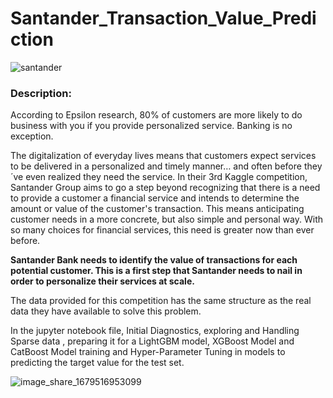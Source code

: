 # Santander_Transaction_Value_Prediction
![santander](https://user-images.githubusercontent.com/109660074/227001947-53de4559-342e-4274-8ff3-2a6362f3dfcd.png)

### Description:
According to Epsilon research, 80% of customers are more likely to do business with you if you provide personalized service. Banking is no exception.

The digitalization of everyday lives means that customers expect services to be delivered in a personalized and timely manner… and often before they´ve even realized they need the service. In their 3rd Kaggle competition, Santander Group aims to go a step beyond recognizing that there is a need to provide a customer a financial service and intends to determine the amount or value of the customer's transaction. This means anticipating customer needs in a more concrete, but also simple and personal way. With so many choices for financial services, this need is greater now than ever before.

**Santander Bank needs to identify the value of transactions for each potential customer. This is a first step that Santander needs to nail in order to personalize their services at scale.**

The data provided for this competition has the same structure as the real data they have available to solve this problem.

In the jupyter notebook file, Initial Diagnostics, exploring and Handling Sparse data , preparing it for a LightGBM model, XGBoost Model and CatBoost Model training and Hyper-Parameter Tuning in models to predicting the target value for the test set.

![image_share_1679516953099](https://user-images.githubusercontent.com/109660074/227033913-7d829c79-d46c-443b-9fd2-d11d3380d46d.jpg)


